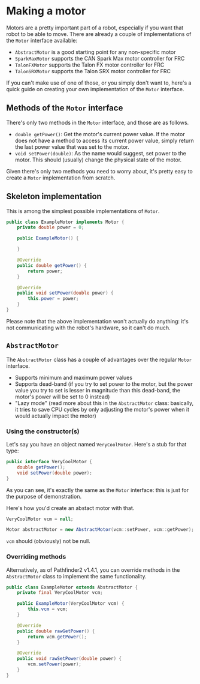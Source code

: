 # Making a motor
Motors are a pretty important part of a robot, especially if you want that
robot to be able to move. There are already a couple of implementations of
the `Motor` interface available:
- `AbstractMotor` is a good starting point for any non-specific motor
- `SparkMaxMotor` supports the CAN Spark Max motor controller for FRC
- `TalonFXMotor` supports the Talon FX motor controller for FRC
- `TalonSRXMotor` supports the Talon SRX motor controller for FRC

If you can't make use of one of those, or you simply don't want to, here's
a quick guide on creating your own implementation of the `Motor` interface.

## Methods of the `Motor` interface
There's only two methods in the `Motor` interface, and those are as follows.
- `double getPower()`:
  Get the motor's current power value. If the motor does not have a method to
  access its current power value, simply return the last power value that
  was set to the motor.
- `void setPower(double)`:
  As the name would suggest, set power to the motor. This should (usually)
  change the physical state of the motor.

Given there's only two methods you need to worry about, it's pretty easy to
create a `Motor` implementation from scratch.

## Skeleton implementation
This is among the simplest possible implementations of `Motor`.
```java
public class ExampleMotor implements Motor {
    private double power = 0;

    public ExampleMotor() {

    }

    @Override
    public double getPower() {
        return power;
    }

    @Override
    public void setPower(double power) {
        this.power = power;
    }
}
```

Please note that the above implementation won't actually do anything: it's
not communicating with the robot's hardware, so it can't do much.

## `AbstractMotor`
The `AbstractMotor` class has a couple of advantages over the regular
`Motor` interface.
- Supports minimum and maximum power values
- Supports dead-band (if you try to set power to the motor, but the power
  value you try to set is lesser in magnitude than this dead-band, the motor's
  power will be set to 0 instead)
- "Lazy mode" (read more about this in the `AbstractMotor` class: basically,
  it tries to save CPU cycles by only adjusting the motor's power when it
  would actually impact the motor)

### Using the constructor(s)
Let's say you have an object named `VeryCoolMotor`. Here's a stub for that
type:
```java
public interface VeryCoolMotor {
    double getPower();
    void setPower(double power);
}
```

As you can see, it's exactly the same as the `Motor` interface: this is just
for the purpose of demonstration.

Here's how you'd create an abstact motor with that.
```java
VeryCoolMotor vcm = null;

Motor abstractMotor = new AbstractMotor(vcm::setPower, vcm::getPower);
```

`vcm` should (obviously) not be null.

### Overriding methods
Alternatively, as of Pathfinder2 v1.4.1, you can override methods in the
`AbstractMotor` class to implement the same functionality.
```java
public class ExampleMotor extends AbstractMotor {
    private final VeryCoolMotor vcm;

    public ExampleMotor(VeryCoolMotor vcm) {
        this.vcm = vcm;
    }

    @Override
    public double rawGetPower() {
        return vcm.getPower();
    }

    @Override
    public void rawSetPower(double power) {
        vcm.setPower(power);
    }
}
```
